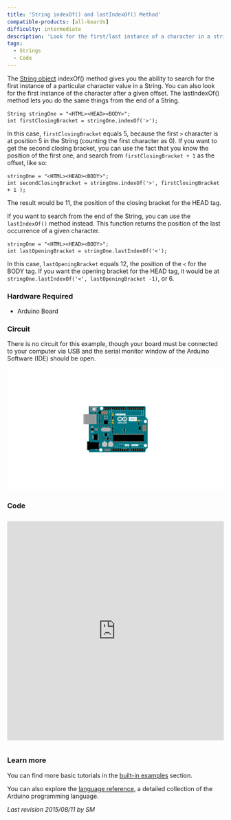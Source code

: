 ```yaml
---
title: 'String indexOf() and lastIndexOf() Method'
compatible-products: [all-boards]
difficulty: intermediate
description: 'Look for the first/last instance of a character in a string.'
tags: 
  - Strings
  - Code 
---
```


The [String object](https://www.arduino.cc/en/Reference/StringObject) indexOf() method gives you the ability to search for the first instance of a particular character value in a String.  You can also look for the first instance of the character after a given offset. The lastIndexOf() method lets you do the same things from the end of a String.

```arduino
String stringOne = "<HTML><HEAD><BODY>";
int firstClosingBracket = stringOne.indexOf('>');
```

In this case, `firstClosingBracket` equals 5, because the first `>` character is at position 5 in the String (counting the first character as 0). If you want to get the second closing bracket, you can use the fact that you know the position of the first one, and search from `firstClosingBracket + 1` as the offset, like so:

```arduino
stringOne = "<HTML><HEAD><BODY>";
int secondClosingBracket = stringOne.indexOf('>', firstClosingBracket + 1 );
```

The result would be 11, the position of the closing bracket for the HEAD tag.

If you want to search from the end of the String, you can use the `lastIndexOf()` method instead. This function returns the position of the last occurrence of a given character.

```arduino
stringOne = "<HTML><HEAD><BODY>";
int lastOpeningBracket = stringOne.lastIndexOf('<');
```

In this case, `lastOpeningBracket` equals 12, the position of the `<` for the BODY tag. If you want the opening bracket for the HEAD tag, it would be at `stringOne.lastIndexOf('<', lastOpeningBracket -1)`, or 6.

### Hardware Required

- Arduino Board

### Circuit

There is no circuit for this example, though your board must be connected to your computer via USB and the serial monitor window of the Arduino Software (IDE) should be open.

![](assets/circuit.png)


### Code

<iframe src='https://create.arduino.cc/example/builtin/08.Strings%5CStringIndexOf/StringIndexOf/preview?embed&snippet' style='height:510px;width:100%;margin:10px 0' frameborder='0'></iframe>

### Learn more

You can find more basic tutorials in the [built-in examples](/built-in-examples) section.

You can also explore the [language reference](https://www.arduino.cc/reference/en/), a detailed collection of the Arduino programming language.

*Last revision 2015/08/11 by SM*